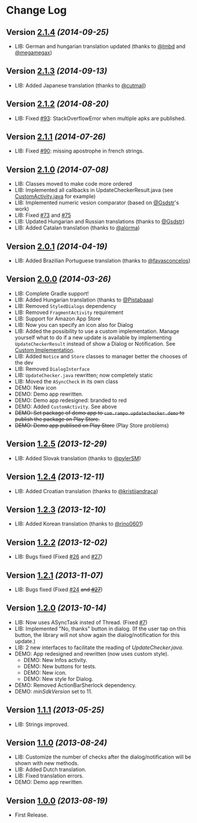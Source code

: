 Change Log
===============================================================================

Version [2.1.4](https://github.com/rampo/UpdateChecker/releases/tag/v2.1.4) *(2014-09-25)*
----------------------------
 * LIB: German and hungarian translation updated (thanks to [@lmbd](https://github.com/lmbd) and [@megamegax](https://github.com/megamegax))
 
Version [2.1.3](https://github.com/rampo/UpdateChecker/releases/tag/v2.1.3) *(2014-09-13)*
----------------------------
 * LIB: Added Japanese translation (thanks to [@cutmail](https://github.com/cutmail))
 
Version [2.1.2](https://github.com/rampo/UpdateChecker/releases/tag/v2.1.2) *(2014-08-20)*
----------------------------
 * LIB: Fixed [#93](https://github.com/rampo/UpdateChecker/issues/93): StackOverflowError when multiple apks are published.
  
Version [2.1.1](https://github.com/rampo/UpdateChecker/releases/tag/v2.1.1) *(2014-07-26)*
----------------------------
 * LIB: Fixed [#90](https://github.com/rampo/UpdateChecker/issues/90): missing apostrophe in french strings.
 
Version [2.1.0](https://github.com/rampo/UpdateChecker/releases/tag/v2.1.0) *(2014-07-08)*
----------------------------
 * LIB: Classes moved to make code more ordered
 * LIB: Implemented all callbacks in UpdateCheckerResult.java (see [CustomActivity.java](https://github.com/rampo/UpdateChecker/blob/master/demo/src/main/java/com/actionbarsherlock/sample/demos/CustomActivity.java) for example) 
 * LIB: Implemented numeric vesion comparator (based on [@Gsdstr](https://github.com/Gsdstr)'s work)
 * LIB: Fixed [#73](https://github.com/rampo/UpdateChecker/issues/73) and [#75](https://github.com/rampo/UpdateChecker/issues/75) 
 * LIB: Updated Hungarian and Russian translations (thanks to [@Gsdstr](https://github.com/Gsdstr))
 * LIB: Added Catalan translation (thanks to [@alorma](https://github.com/alorma))

Version [2.0.1](https://github.com/rampo/UpdateChecker/releases/tag/v2.0.1) *(2014-04-19)*
----------------------------
 * LIB: Added  Brazilian Portuguese translation (thanks to [@favasconcelos](https://github.com/favasconcelos))

Version [2.0.0](https://github.com/rampo/UpdateChecker/releases/tag/v2.0.0) *(2014-03-26)*
----------------------------
 * LIB: Complete Gradle support!
 * LIB: Added Hungarian translation (thanks to [@Pistabaaa](https://github.com/Pistabaaa))
 * LIB: Removed `StyledDialogs` dependency 
 * LIB: Removed `FragmentActivity` requirement 
 * LIB: Support for Amazon App Store
 * LIB: Now you can specify an icon also for Dialog
 * LIB: Added the possibility to use a custom implementation. Manage yourself what to do if a new update is available  by implementing  `UpdateCheckerResult` instead of show a Dialog or Notification. See [Custom Implementation](https://github.com/rampo/UpdateChecker/blob/master/CUSTOMIZATION.md#custom-implementation).
 * LIB: Added `Notice` and `Store` classes to manager better the chooses of the dev
 * LIB: Removed `DialogInterface` 
 * LIB: `UpdateChecker.java` rewritten; now completely static
 * LIB: Moved the `ASyncCheck` in its own class
 * DEMO: New icon 
 * DEMO: Demo app rewritten.
 * DEMO: Demo app redesigned: branded to red
 * DEMO: Added `CustomActivity`. See above
 * <del>DEMO: Set package of demo app to `com.rampo.updatechecker.demo` to publish the package on Play Store.</del>
 * <del>DEMO: Demo app publised on Play Store</del> (Play Store problems)
 
Version [1.2.5](https://github.com/rampo/UpdateChecker/releases/tag/v1.2.5) *(2013-12-29)*
----------------------------
 * LIB: Added Slovak translation (thanks to [@pylerSM](https://github.com/pylerSM))
 
Version [1.2.4](https://github.com/rampo/UpdateChecker/releases/tag/v1.2.4) *(2013-12-11)*
----------------------------
 * LIB: Added Croatian translation (thanks to [@kristijandraca](https://github.com/kristijandraca))
 
Version [1.2.3](https://github.com/rampo/UpdateChecker/releases/tag/v1.2.3) *(2013-12-10)*
----------------------------
 * LIB: Added Korean translation (thanks to [@rino0601](https://github.com/rino0601))
 
Version [1.2.2](https://github.com/rampo/UpdateChecker/releases/tag/v1.2.2) *(2013-12-02)*
----------------------------
 * LIB: Bugs fixed (Fixed [#26](https://github.com/rampo/UpdateChecker/issues/26) and [#27](https://github.com/rampo/UpdateChecker/issues/27))
 
Version [1.2.1](https://github.com/rampo/UpdateChecker/releases/tag/v1.2.1) *(2013-11-07)*
----------------------------
 * LIB: Bugs fixed (Fixed [#24](https://github.com/rampo/UpdateChecker/issues/24) <del>and </del>[<del>#27</del>](https://github.com/rampo/UpdateChecker/issues/27))

Version [1.2.0](https://github.com/rampo/UpdateChecker/releases/tag/v1.2.0) *(2013-10-14)*
----------------------------
 * LIB: Now uses ASyncTask insted of Thread. (Fixed [#7](https://github.com/rampo/UpdateChecker/issues/7))
 * LIB: Implemented "No, thanks" button in dialog. (If the user tap on this button, the library will not show again the dialog/notification for this update.)
 * LIB: 2 new interfaces to facilitate the reading of *UpdateChecker.java*.
 * DEMO: App redesigned and rewritten (now uses custom style).
	* DEMO: New Infos activity.
	* DEMO: New buttons for tests.
	* DEMO: New icon.
 	* DEMO: New style for Dialog.
 * DEMO: Removed ActionBarSherlock dependency.
 * DEMO: *minSdkVersion* set to 11.

Version [1.1.1](https://github.com/rampo/UpdateChecker/releases/tag/v1.1.1) *(2013-05-25)*
----------------------------
 * LIB: Strings improved.
 
Version [1.1.0](https://github.com/rampo/UpdateChecker/releases/tag/v1.1.0) *(2013-08-24)*
----------------------------
* LIB: Customize the number of checks after the dialog/notification will be shown with new methods.
* LIB: Added Dutch translation.
* LIB: Fixed translation errors.
* DEMO: Demo app rewritten.
 
Version [1.0.0](https://github.com/rampo/UpdateChecker/releases/tag/v1.0.0) *(2013-08-19)*
----------------------------
 * First Release.

